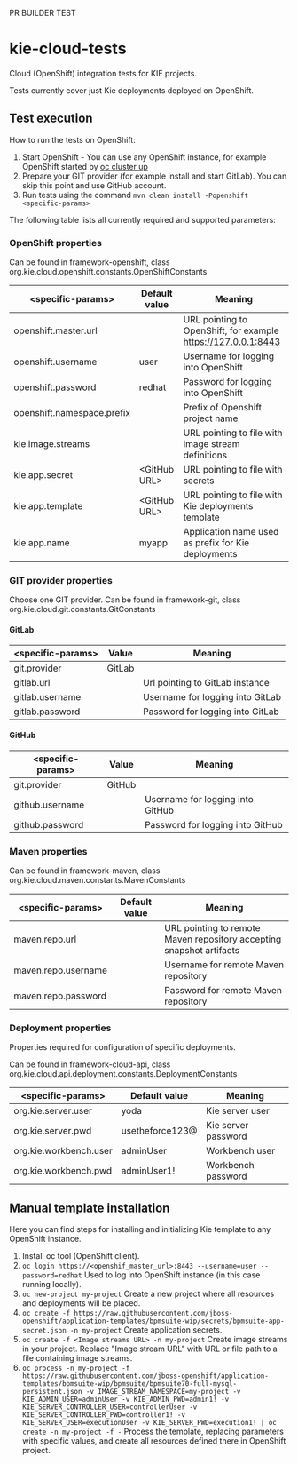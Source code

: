 PR BUILDER TEST
# kie-cloud-tests
Cloud (OpenShift) integration tests for KIE projects.

Tests currently cover just Kie deployments deployed on OpenShift.

## Test execution

How to run the tests on OpenShift:
1. Start OpenShift - You can use any OpenShift instance, for example OpenShift started by [oc cluster up](https://github.com/openshift/origin/blob/master/docs/cluster_up_down.md)
1. Prepare your GIT provider (for example install and start GitLab). You can skip this point and use GitHub account.
1. Run tests using the command ```mvn clean install -Popenshift <specific-params>```

The following table lists all currently required and supported parameters:

### OpenShift properties

Can be found in framework-openshift, class org.kie.cloud.openshift.constants.OpenShiftConstants

| \<specific-params\>        | Default value  |  Meaning                                                      |
| -------------------------- | -------------- | ------------------------------------------------------------- |
| openshift.master.url       |                | URL pointing to OpenShift, for example https://127.0.0.1:8443 |
| openshift.username         | user           | Username for logging into OpenShift                           |
| openshift.password         | redhat         | Password for logging into OpenShift                           |
| openshift.namespace.prefix |                | Prefix of Openshift project name                              |
| kie.image.streams          |                | URL pointing to file with image stream definitions            |
| kie.app.secret             | \<GitHub URL\> | URL pointing to file with secrets                             |
| kie.app.template           | \<GitHub URL\> | URL pointing to file with Kie deployments template            |
| kie.app.name               | myapp          | Application name used as prefix for Kie deployments           |

### GIT provider properties

Choose one GIT provider.
Can be found in framework-git, class org.kie.cloud.git.constants.GitConstants

#### GitLab

| \<specific-params\> | Value  |  Meaning                              |
| ------------------- | ------ | ------------------------------------- |
| git.provider        | GitLab |                                       |
| gitlab.url          |        | Url pointing to GitLab instance       |
| gitlab.username     |        | Username for logging into GitLab      |
| gitlab.password     |        | Password for logging into GitLab      |

#### GitHub

| \<specific-params\> | Value  |  Meaning                              |
| ------------------- | ------ | ------------------------------------- |
| git.provider        | GitHub |                                       |
| github.username     |        | Username for logging into GitHub      |
| github.password     |        | Password for logging into GitHub      |

### Maven properties

Can be found in framework-maven, class org.kie.cloud.maven.constants.MavenConstants

| \<specific-params\>  | Default value  |  Meaning                                                             |
| -------------------- | -------------- | -------------------------------------------------------------------- |
| maven.repo.url       |                | URL pointing to remote Maven repository accepting snapshot artifacts |
| maven.repo.username  |                | Username for remote Maven repository                                 |
| maven.repo.password  |                | Password for remote Maven repository                                 |

### Deployment properties

Properties required for configuration of specific deployments.

Can be found in framework-cloud-api, class org.kie.cloud.api.deployment.constants.DeploymentConstants

| \<specific-params\>    | Default value   |  Meaning             |
| ---------------------- | --------------- | -------------------- |
| org.kie.server.user    | yoda            | Kie server user      |
| org.kie.server.pwd     | usetheforce123@ | Kie server password  |
| org.kie.workbench.user | adminUser       | Workbench user       |
| org.kie.workbench.pwd  | adminUser1!     | Workbench password   |

## Manual template installation

Here you can find steps for installing and initializing Kie template to any OpenShift instance.

1. Install oc tool (OpenShift client).
2. ```oc login https://<openshif_master_url>:8443 --username=user --password=redhat```
Used to log into OpenShift instance (in this case running locally).
3. ```oc new-project my-project```
Create a new project where all resources and deployments will be placed.
4. ```oc create -f https://raw.githubusercontent.com/jboss-openshift/application-templates/bpmsuite-wip/secrets/bpmsuite-app-secret.json -n my-project```
Create application secrets.
5. ```oc create -f <Image streams URL> -n my-project```
Create image streams in your project. Replace "Image stream URL" with URL or file path to a file containing image streams.
6. ```oc process -n my-project -f https://raw.githubusercontent.com/jboss-openshift/application-templates/bpmsuite-wip/bpmsuite/bpmsuite70-full-mysql-persistent.json -v IMAGE_STREAM_NAMESPACE=my-project -v KIE_ADMIN_USER=adminUser -v KIE_ADMIN_PWD=admin1! -v KIE_SERVER_CONTROLLER_USER=controllerUser -v KIE_SERVER_CONTROLLER_PWD=controller1! -v KIE_SERVER_USER=executionUser -v KIE_SERVER_PWD=execution1! | oc create -n my-project -f -```
Process the template, replacing parameters with specific values, and create all resources defined there in OpenShift project.
